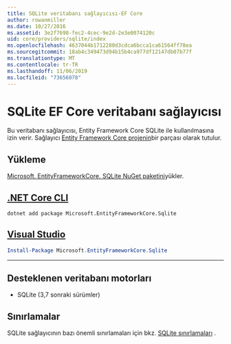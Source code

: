 ```yaml
---
title: SQLite veritabanı sağlayıcısı-EF Core
author: rowanmiller
ms.date: 10/27/2016
ms.assetid: 3e2f7698-fec2-4cec-9e2d-2e3e0074120c
uid: core/providers/sqlite/index
ms.openlocfilehash: 4637044b1712280d3cdca6bcca1ca61564ff78ea
ms.sourcegitcommit: 18ab4c349473d94b15b4ca977df12147db07b77f
ms.translationtype: MT
ms.contentlocale: tr-TR
ms.lasthandoff: 11/06/2019
ms.locfileid: "73656078"
---
```

# <a name="sqlite-ef-core-database-provider"></a>SQLite EF Core veritabanı sağlayıcısı

Bu veritabanı sağlayıcısı, Entity Framework Core SQLite ile kullanılmasına izin verir. Sağlayıcı [Entity Framework Core projenin](https://github.com/aspnet/EntityFrameworkCore)bir parçası olarak tutulur.

## <a name="install"></a>Yükleme

[Microsoft. EntityFrameworkCore. SQLite NuGet paketini](https://www.nuget.org/packages/Microsoft.EntityFrameworkCore.Sqlite/)yükler.

## <a name="net-core-clitabdotnet-core-cli"></a>[.NET Core CLI](#tab/dotnet-core-cli)

``` console
dotnet add package Microsoft.EntityFrameworkCore.Sqlite
```

## <a name="visual-studiotabvs"></a>[Visual Studio](#tab/vs)

``` powershell
Install-Package Microsoft.EntityFrameworkCore.Sqlite
```

***

## <a name="supported-database-engines"></a>Desteklenen veritabanı motorları

* SQLite (3,7 sonraki sürümler)

## <a name="limitations"></a>Sınırlamalar

SQLite sağlayıcının bazı önemli sınırlamaları için bkz. [SQLite sınırlamaları](limitations.md) .
